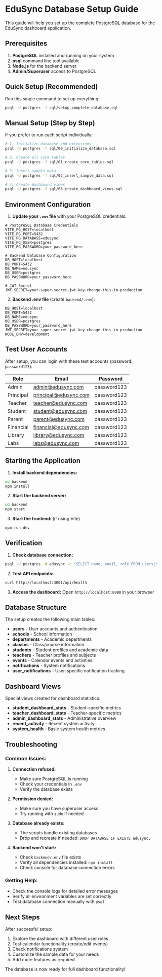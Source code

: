 
# EduSync Database Setup Guide

This guide will help you set up the complete PostgreSQL database for the EduSync dashboard application.

## Prerequisites

1. **PostgreSQL** installed and running on your system
2. **psql** command line tool available
3. **Node.js** for the backend server
4. **Admin/Superuser** access to PostgreSQL

## Quick Setup (Recommended)

Run this single command to set up everything:

```bash
psql -U postgres -f sql/setup_complete_database.sql
```

## Manual Setup (Step by Step)

If you prefer to run each script individually:

```bash
# 1. Initialize database and extensions
psql -U postgres -f sql/00_initialize_database.sql

# 2. Create all core tables
psql -U postgres -f sql/01_create_core_tables.sql

# 3. Insert sample data
psql -U postgres -f sql/02_insert_sample_data.sql

# 4. Create dashboard views
psql -U postgres -f sql/03_create_dashboard_views.sql
```

## Environment Configuration

1. **Update your `.env` file** with your PostgreSQL credentials:

```env
# PostgreSQL Database Credentials
VITE_PG_HOST=localhost
VITE_PG_PORT=5432
VITE_PG_DATABASE=edusync
VITE_PG_USER=postgres
VITE_PG_PASSWORD=your_password_here

# Backend Database Configuration
DB_HOST=localhost
DB_PORT=5432
DB_NAME=edusync
DB_USER=postgres
DB_PASSWORD=your_password_here

# JWT Secret
JWT_SECRET=your-super-secret-jwt-key-change-this-in-production
```

2. **Backend .env file** (create `backend/.env`):

```env
DB_HOST=localhost
DB_PORT=5432
DB_NAME=edusync
DB_USER=postgres
DB_PASSWORD=your_password_here
JWT_SECRET=your-super-secret-jwt-key-change-this-in-production
NODE_ENV=development
```

## Test User Accounts

After setup, you can login with these test accounts (password: `password123`):

| Role | Email | Password |
|------|-------|----------|
| Admin | admin@edusync.com | password123 |
| Principal | principal@edusync.com | password123 |
| Teacher | teacher@edusync.com | password123 |
| Student | student@edusync.com | password123 |
| Parent | parent@edusync.com | password123 |
| Financial | financial@edusync.com | password123 |
| Library | library@edusync.com | password123 |
| Labs | labs@edusync.com | password123 |

## Starting the Application

1. **Install backend dependencies:**
```bash
cd backend
npm install
```

2. **Start the backend server:**
```bash
cd backend
npm start
```

3. **Start the frontend:** (if using Vite)
```bash
npm run dev
```

## Verification

1. **Check database connection:**
```bash
psql -U postgres -d edusync -c "SELECT name, email, role FROM users;"
```

2. **Test API endpoints:**
```bash
curl http://localhost:3001/api/health
```

3. **Access the dashboard:**
Open `http://localhost:8080` in your browser

## Database Structure

The setup creates the following main tables:

- **users** - User accounts and authentication
- **schools** - School information
- **departments** - Academic departments
- **classes** - Class/course information
- **students** - Student profiles and academic data
- **teachers** - Teacher profiles and subjects
- **events** - Calendar events and activities
- **notifications** - System notifications
- **user_notifications** - User-specific notification tracking

## Dashboard Views

Special views created for dashboard statistics:

- **student_dashboard_stats** - Student-specific metrics
- **teacher_dashboard_stats** - Teacher-specific metrics
- **admin_dashboard_stats** - Administrative overview
- **recent_activity** - Recent system activity
- **system_health** - Basic system health metrics

## Troubleshooting

### Common Issues:

1. **Connection refused:**
   - Make sure PostgreSQL is running
   - Check your credentials in `.env`
   - Verify the database exists

2. **Permission denied:**
   - Make sure you have superuser access
   - Try running with `sudo` if needed

3. **Database already exists:**
   - The scripts handle existing databases
   - Drop and recreate if needed: `DROP DATABASE IF EXISTS edusync;`

4. **Backend won't start:**
   - Check `backend/.env` file exists
   - Verify all dependencies installed: `npm install`
   - Check console for database connection errors

### Getting Help:

- Check the console logs for detailed error messages
- Verify all environment variables are set correctly
- Test database connection manually with `psql`

## Next Steps

After successful setup:

1. Explore the dashboard with different user roles
2. Test calendar functionality (create/edit events)
3. Check notifications system
4. Customize the sample data for your needs
5. Add more features as required

The database is now ready for full dashboard functionality!
